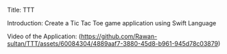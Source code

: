 Title:
TTT

Introduction:
Create a Tic Tac Toe game application using Swift Language

Video of the Application: 
(https://github.com/Rawan-sultan/TTT/assets/60084304/4889aaf7-3880-45d8-b961-945d78c03879)
